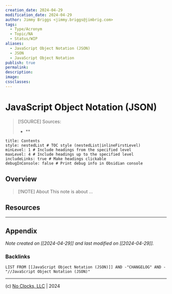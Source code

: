```yaml
---
creation_date: 2024-04-29
modification_date: 2024-04-29
author: Jimmy Briggs <jimmy.briggs@jimbrig.com>
tags:
  - Type/Acronym
  - Topic/NA
  - Status/WIP
aliases:
  - JavaScript Object Notation (JSON)
  - JSON
  - JavaScript Object Notation
publish: true
permalink:
description:
image:
cssclasses:
---
```


# JavaScript Object Notation (JSON)

> [!SOURCE] Sources:
> - **

```table-of-contents
title: Contents 
style: nestedList # TOC style (nestedList|inlineFirstLevel)
minLevel: 1 # Include headings from the specified level
maxLevel: 4 # Include headings up to the specified level
includeLinks: true # Make headings clickable
debugInConsole: false # Print debug info in Obsidian console
```

## Overview

> [!NOTE] About
> This note is about ...

## Resources

***

## Appendix

*Note created on [[2024-04-29]] and last modified on [[2024-04-29]].*

### Backlinks

```dataview
LIST FROM [[JavaScript Object Notation (JSON)]] AND -"CHANGELOG" AND -"//JavaScript Object Notation (JSON)"
```

***

(c) [No Clocks, LLC](https://github.com/noclocks) | 2024


